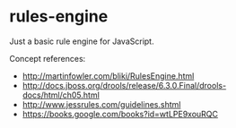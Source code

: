# rules-engine

Just a basic rule engine for JavaScript.

Concept references:

* http://martinfowler.com/bliki/RulesEngine.html
* http://docs.jboss.org/drools/release/6.3.0.Final/drools-docs/html/ch05.html
* http://www.jessrules.com/guidelines.shtml
* https://books.google.com/books?id=wtLPE9xouRQC
